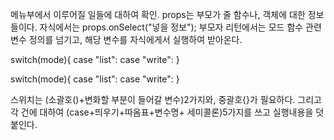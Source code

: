 메뉴부에서 이루어질 일들에 대하여 확인.
props는 부모가 줄 함수나, 객체에 대한 정보들이다.
자식에서는 props.onSelect("넣을 정보");
부모자 리턴에서는 모드 함수 관련 변수 정의를 넘기고, 해당 변수를 자식에게서 실행하여 받아온다. 

switch(mode){
    case "list":
    case "write":
}

switch(mode){
    case "list":
    case "write":
}

스위치는 (소괄호()+변화할 부분이 들어갈 변수)2가지와, 중괄호{}가 필요하다.
그리고 각 건에 대하여 (case+띄우기+따옴표+변수명+ 세미콜론)5가지를 쓰고 실행내용을 덧붙인다.


